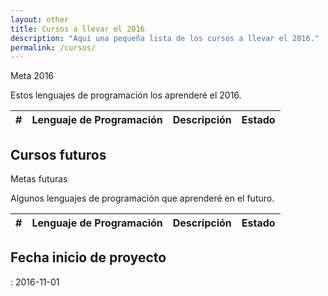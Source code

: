 ```yaml
---
layout: other
title: Cursos a llevar el 2016
description: "Aquí una pequeña lista de los cursos a llevar el 2016."
permalink: /cursos/
---
```

<div class="panel panel-default">
  <!-- Default panel contents -->
  <div class="panel-heading">Meta 2016</div>
  <div class="panel-body">
    <p>Estos lenguajes de programación los aprenderé el 2016.</p>
  </div>

  <!-- Table -->
  <table class="table">
  <thead> 
	  <tr> 
	  	 <th>#</th>
	  	 <th>Lenguaje de Programación</th>
	  	 <th>Descripción</th>
	  	 <th>Estado</th>
	  </tr> 
  </thead>
   <tbody id="listCursos"></tbody>
  </table>
</div>

<h2>Cursos futuros</h2>

<div class="panel panel-default">
  <!-- Default panel contents -->
  <div class="panel-heading">Metas futuras</div>
  <div class="panel-body">
    <p>Algunos lenguajes de programación que aprenderé en el futuro.</p>
  </div>

  <!-- Table -->
  <table class="table">
  <thead> 
	  <tr> 
	  	 <th>#</th>
	  	 <th>Lenguaje de Programación</th>
	  	 <th>Descripción</th>
	  	 <th>Estado</th>
	  </tr> 
  </thead>
   <tbody id="listaCursosFuturos"></tbody>
  </table>
</div>

<div id="proyecto">
	<h2>Fecha inicio de proyecto</h2>
	<i class="fa fa-calendar-times-o fa-3x"></i>: <span class="fecha">2016-11-01</span>
</div>


<script>
// estado: Pendiente o Culminado
var cursos = [
	{	"numero": "1",
		"name" : "Docker",
		"url" : "https://www.docker.com/",
		"description": "Automatiza el despliegue de aplicaciones dentro de contenedores de software.",
		"estado" : "Pendiente"
	},
	{	"numero": "2",
		"name" : "Ruby",
		"url" : "https://www.ruby-lang.org/es/",
		"description": "<strong>Ruby</strong> es un lenguaje de programación interpretado, reflexivo y orientado a objetos, creado por el programador japonés Yukihiro 'Matz' Matsumoto.",
		"estado" : "Pendiente"
	},
	{	"numero": "3",
		"name" : "NODE.js",
		"url" : "https://nodejs.org/en/",
		"description": "Node.js es un entorno de programación en la capa del servidor basado en el lenguaje de programación Javascript.",
		"estado" : "Pendiente"
	},
	{	"numero": "4",
		"name" : "Socket.io",  
		"url" : "http://socket.io/",
		"description" : "Es una librería que nos permite manejar eventos en tiempo real mediante una conexión TCP y todo ello en JavaScript.",
		"estado" : "Pendiente"
	},
	{	"numero": "5",
		"name" : "Ruby on Rails",
		"url" : "http://rubyonrails.org/",
		"description": "<strong>Ruby on Rails</strong> es una plataforma de trabajo para realizar desarrollos web.",
		"estado" : "Pendiente"
	},
	{	"numero": "6",
		"name" : "SASS",
		"url" : "http://sass-lang.com/"	,
		"description": "Sass es un meta-lenguaje en la parte superior de la CSS que se utiliza para describir el estilo de un documento de manera limpia y estructural..",
		"estado" : "Pendiente"
	},
	{	"numero": "7",
		"name" : "JavaScript",
		"url" : "http://www.w3schools.com/js/",
		"description": "Lenguaje de programación del lado cliente.",
		"estado" : "Pendiente"
	},
	{	"numero": "8",
		"name" : "CoffeeScript",
		"url" : "http://coffeescript.org/",
		"description": "CoffeeScript es un lenguaje que se compila a JavaScript y que se ha vuelto muy popular dentro de la comunidad Node.js y Rails.",
		"estado" : "Pendiente"
	},
	{	"numero": "9",
		"name" : "React",
		"url" : "https://facebook.github.io/react/",
		"description": "React es una biblioteca escrita en JavaScript, desarrollada en Facebook para facilitar la creación de componentes interactivos, reutilizables, para interfaces de usuario.",
		"estado" : "Pendiente"
	},
	{	"numero": "10",
		"name" : "jQuery",
		"url" : "https://jquery.com/",
		"description": "jQuery es una biblioteca de JavaScript, creada inicialmente por John Resig, que permite simplificar la manera de interactuar con los documentos HTML, manipular el árbol DOM, manejar eventos, desarrollar animaciones y agregar interacción con la técnica AJAX a páginas web.",
		"estado" : "Pendiente"
	}
];

var cursosFuturos = [
	{	"numero": "1",
		"name" : "Go",
		"url" : "https://golang.org/",
		"description": "Lenguaje de programación desarrollado por Google.",
		"estado" : "Pendiente"}
];

listaCursos(cursos);
listaCursosFuturos(cursosFuturos);
function listaCursos(arr) {
    var out = "";
    var i;
    var estado="";
    for(i = 0; i < arr.length; i++) {
  		if(arr[i].estado == 'Pendiente'){
  			estado = "pendiente";
  		}else{
  			estado = "culminado"
  		}
      out +="<tr class='"+estado+"'>"+
      				"<td>"+arr[i].numero+"</td>"+
      				"<td><span class='name'><a href='"+arr[i].url+"' target='_blank'>"+arr[i].name+"</a></span></td>"+
      				"<td><span class='description'>"+arr[i].description+"</span></td>"+
      				"<td>"+arr[i].estado+"</td>"+
      			"</tr>";
    }
    document.getElementById("listCursos").innerHTML = out;
}
function listaCursosFuturos(arr) {
    var out = "";
    var i;
    var estado="";
    for(i = 0; i < arr.length; i++) {
  		if(arr[i].estado == 'Pendiente'){
  			estado = "pendiente";
  		}else{
  			estado = "culminado"
  		}
      out +="<tr class='"+estado+"'>"+
      				"<td>"+arr[i].numero+"</td>"+
      				"<td><span class='name'><a href='"+arr[i].url+"' target='_blank'>"+arr[i].name+"</a></span></td>"+
      				"<td><span class='description'>"+arr[i].description+"</span></td>"+
      				"<td>"+arr[i].estado+"</td>"+
      			"</tr>";
    }		
    document.getElementById("listaCursosFuturos").innerHTML = out;
}
</script>